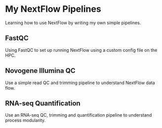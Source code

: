 # My NextFlow Pipelines

Learning how to use NextFlow by writing my own simple pipelines.

## FastQC
Using FastQC to set up running NextFlow using a custom config file on the HPC.

## Novogene Illumina QC
Use a simple read QC and trimming pipeline to understand NextFlow data flow.

## RNA-seq Quantification
Use an RNA-seq QC, trimming and quantification pipeline to understand process modularity.